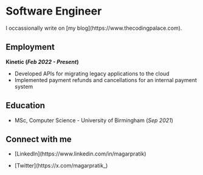 # Software Engineer

<p>I occassionally write on [my blog](https://www.thecodingpalace.com).</p>

## Employment

**Kinetic (_Feb 2022 - Present_)**

- Developed APIs for migrating legacy applications to the cloud
- Implemented payment refunds and cancellations for an internal payment system

## Education

- MSc, Computer Science - University of Birmingham (_Sep 2021_)

## Connect with me

- <p>[LinkedIn](https://www.linkedin.com/in/magarpratik)</p>
- <p>[Twitter](https://x.com/magarpratik_)</p>
